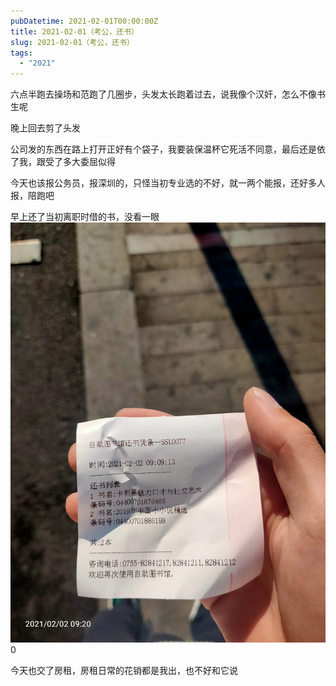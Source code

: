 ```yaml
---
pubDatetime: 2021-02-01T00:00:00Z
title: 2021-02-01（考公，还书）
slug: 2021-02-01（考公，还书）
tags:
  - "2021"
---
```


六点半跑去操场和范跑了几圈步，头发太长跑着过去，说我像个汉奸，怎么不像书生呢

晚上回去剪了头发

公司发的东西在路上打开正好有个袋子，我要装保温杯它死活不同意，最后还是依了我，跟受了多大委屈似得

今天也该报公务员，报深圳的，只怪当初专业选的不好，就一两个能报，还好多人报，陪跑吧

早上还了当初离职时借的书，没看一眼
![](../../img/6904315-49a2a923f48ee0d5.jpg)0

今天也交了房租，房租日常的花销都是我出，也不好和它说
